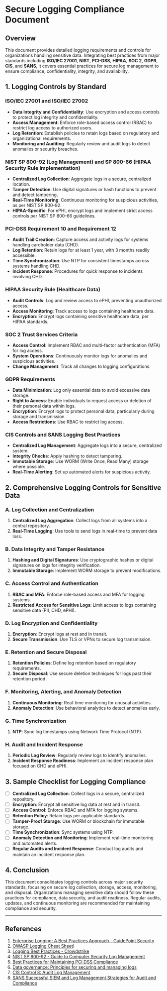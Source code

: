# Secure Logging Compliance Document

## Overview

This document provides detailed logging requirements and controls for organizations handling sensitive data. Integrating best practices from major standards including **ISO/IEC 27001**, **NIST**, **PCI-DSS**, **HIPAA**, **SOC 2**, **GDPR**, **CIS**, and **SANS**, it covers essential practices for secure log management to ensure compliance, confidentiality, integrity, and availability.

## 1. Logging Controls by Standard

### ISO/IEC 27001 and ISO/IEC 27002
- **Data Integrity and Confidentiality**: Use encryption and access controls to protect log integrity and confidentiality.
- **Access Management**: Enforce role-based access control (RBAC) to restrict log access to authorized users.
- **Log Retention**: Establish policies to retain logs based on regulatory and organizational requirements.
- **Monitoring and Auditing**: Regularly review and audit logs to detect anomalies or security breaches.

### NIST SP 800-92 (Log Management) and SP 800-66 (HIPAA Security Rule Implementation)
- **Centralized Log Collection**: Aggregate logs in a secure, centralized location.
- **Tamper Detection**: Use digital signatures or hash functions to prevent and detect tampering.
- **Real-Time Monitoring**: Continuous monitoring for suspicious activities, as per NIST SP 800-92.
- **HIPAA-Specific**: For ePHI, encrypt logs and implement strict access controls per NIST SP 800-66 guidelines.

### PCI-DSS Requirement 10 and Requirement 12
- **Audit Trail Creation**: Capture access and activity logs for systems handling cardholder data (CHD).
- **Log Retention**: Retain logs for at least 1 year, with 3 months readily accessible.
- **Time Synchronization**: Use NTP for consistent timestamps across systems handling CHD.
- **Incident Response**: Procedures for quick response to incidents involving CHD.

### HIPAA Security Rule (Healthcare Data)
- **Audit Controls**: Log and review access to ePHI, preventing unauthorized access.
- **Access Monitoring**: Track access to logs containing healthcare data.
- **Encryption**: Encrypt logs containing sensitive healthcare data, per HIPAA standards.

### SOC 2 Trust Services Criteria
- **Access Control**: Implement RBAC and multi-factor authentication (MFA) for log access.
- **System Operations**: Continuously monitor logs for anomalies and suspicious activities.
- **Change Management**: Track all changes to logging configurations.

### GDPR Requirements
- **Data Minimization**: Log only essential data to avoid excessive data storage.
- **Right to Access**: Enable individuals to request access or deletion of their personal data within logs.
- **Encryption**: Encrypt logs to protect personal data, particularly during storage and transmission.
- **Access Restrictions**: Use RBAC to restrict log access.

### CIS Controls and SANS Logging Best Practices
- **Centralized Log Management**: Aggregate logs into a secure, centralized system.
- **Integrity Checks**: Apply hashing to detect tampering.
- **Immutable Storage**: Use WORM (Write Once, Read Many) storage where possible.
- **Real-Time Alerting**: Set up automated alerts for suspicious activity.

## 2. Comprehensive Logging Controls for Sensitive Data

### A. Log Collection and Centralization
1. **Centralized Log Aggregation**: Collect logs from all systems into a central repository.
2. **Real-Time Logging**: Use tools to send logs in real-time to prevent data loss.

### B. Data Integrity and Tamper Resistance
1. **Hashing and Digital Signatures**: Use cryptographic hashes or digital signatures on logs for integrity verification.
2. **Immutable Storage**: Implement WORM storage to prevent modifications.

### C. Access Control and Authentication
1. **RBAC and MFA**: Enforce role-based access and MFA for logging systems.
2. **Restricted Access for Sensitive Logs**: Limit access to logs containing sensitive data (PII, CHD, ePHI).

### D. Log Encryption and Confidentiality
1. **Encryption**: Encrypt logs at rest and in transit.
2. **Secure Transmission**: Use TLS or VPNs to secure log transmission.

### E. Retention and Secure Disposal
1. **Retention Policies**: Define log retention based on regulatory requirements.
2. **Secure Disposal**: Use secure deletion techniques for logs past their retention period.

### F. Monitoring, Alerting, and Anomaly Detection
1. **Continuous Monitoring**: Real-time monitoring for unusual activities.
2. **Anomaly Detection**: Use behavioral analytics to detect anomalies early.

### G. Time Synchronization
1. **NTP**: Sync log timestamps using Network Time Protocol (NTP).

### H. Audit and Incident Response
1. **Periodic Log Review**: Regularly review logs to identify anomalies.
2. **Incident Response Readiness**: Implement an incident response plan focused on CHD and ePHI.

## 3. Sample Checklist for Logging Compliance

- [ ] **Centralized Log Collection**: Collect logs in a secure, centralized repository.
- [ ] **Encryption**: Encrypt all sensitive log data at rest and in transit.
- [ ] **Access Control**: Enforce RBAC and MFA for logging systems.
- [ ] **Retention Policy**: Retain logs per applicable standards.
- [ ] **Tamper-Proof Storage**: Use WORM or blockchain for immutable storage.
- [ ] **Time Synchronization**: Sync systems using NTP.
- [ ] **Anomaly Detection and Monitoring**: Implement real-time monitoring and automated alerts.
- [ ] **Regular Audits and Incident Response**: Conduct log audits and maintain an incident response plan.

## 4. Conclusion

This document consolidates logging controls across major security standards, focusing on secure log collection, storage, access, monitoring, and disposal. Organizations managing sensitive data should follow these practices for compliance, data security, and audit readiness. Regular audits, updates, and continuous monitoring are recommended for maintaining compliance and security.

---

## References

1. [Enterprise Logging: A Best Practices Approach - GuidePoint Security](https://www.guidepointsecurity.com/wp-content/uploads/2020/11/GP_WhitePaper_Logging.pdf)
2. [OWASP Logging Cheat Sheet](https://cheatsheetseries.owasp.org/cheatsheets/Logging_Cheat_Sheet.html))
3. [Logging Best Practices - Crowdstrike](https://www.crowdstrike.com/en-us/cybersecurity-101/next-gen-siem/logging-best-practices/)
4. [NIST SP 800-92 - Guide to Computer Security Log Management](https://csrc.nist.gov/pubs/sp/800/92/final)
5. [Best Practices for Maintaining PCI DSS Compliance](https://listings.pcisecuritystandards.org/documents/PCI_DSS_V2.0_Best_Practices_for_Maintaining_PCI_DSS_Compliance.pdf) 
6. [Data governance: Principles for securing and managing logs](https://services.google.com/fh/files/misc/data-governance-logs-best-practices.pdf) 
7. [CIS Control 8: Audit Log Management](https://www.blumira.com/blog/cis-control-8) 
8. [SANS Successful SIEM and Log Management Strategies for Audit and Compliance](https://www.sans.org/white-papers/33528/)
